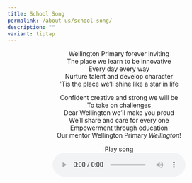 ```yaml
---
title: School Song
permalink: /about-us/school-song/
description: ""
variant: tiptap
---
```

<center> Wellington Primary forever inviting <br>
The place we learn to be innovative <br>
Every day every way <br>
Nurture talent and develop character <br>
'Tis the place we’ll shine like a star in life

<p> 

Confident creative and strong we will be <br>
To take on challenges <br>
Dear Wellington we’ll make you proud <br>
We’ll share and care for every one <br>
Empowerment through education <br>
Our mentor Wellington Primary&nbsp;*Wellington*!
</p><p>

Play song<br><audio type="audio/mpeg" src="https://for.edu.sg/wtps-song" autoplay="" controls=""></audio></p></center>